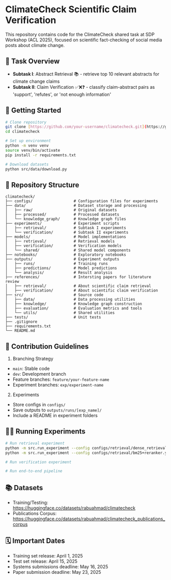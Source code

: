 # ClimateCheck Scientific Claim Verification 
This repository contains code for the ClimateCheck shared task at SDP Workshop (ACL 2025), focused on scientific fact-checking of social media posts about climate change.

##  🧪 Task Overview
- **Subtask I**: Abstract Retrieval 📚 - retrieve top 10 relevant abstracts for climate change claims
- **Subtask II**: Claim Verification ✅❌❓ - classify claim-abstract pairs as 'support', 'refutes', or 'not enough information'

## 🚀 Getting Started
```bash
# Clone repository
git clone [https://github.com/your-username/climatecheck.git](https://github.com/nicolauduran45/climatecheck2025)
cd climatecheck

# Set up environment
python -m venv venv
source venv/bin/activate 
pip install -r requirements.txt

# Download datasets
python src/data/download.py
```
## 📁 Repository Structure
```
climatecheck/
├── configs/                  # Configuration files for experiments
├── data/                     # Dataset storage and processing
│   ├── raw/                  # Original datasets
│   ├── processed/            # Processed datasets
│   └── knowledge_graph/      # Knowledge graph files
├── experiments/              # Experiment scripts
│   ├── retrieval/            # Subtask I experiments
│   └── verification/         # Subtask II experiments
├── models/                   # Model implementations
│   ├── retrieval/            # Retrieval models
│   ├── verification/         # Verification models
│   └── shared/               # Shared model components
├── notebooks/                # Exploratory notebooks
├── outputs/                  # Experiment outputs
│   ├── runs/                 # Training runs
│   ├── predictions/          # Model predictions
│   └── analysis/             # Result analysis
├── references/               # Intersting papers for literature review
│   ├── retrieval/            # About scientific claim retrieval 
│   ├── verification/         # About scientific claim verification
├── src/                      # Source code
│   ├── data/                 # Data processing utilities
│   ├── knowledge/            # Knowledge graph construction
│   ├── evaluation/           # Evaluation metrics and tools
│   └── utils/                # Shared utilities
├── tests/                    # Unit tests
├── .gitignore
├── requirements.txt
└── README.md
```
## 🤝 Contribution Guidelines
1. Branching Strategy
- `main`: Stable code
- `dev`: Development branch
- Feature branches: `feature/your-feature-name`
- Experiment branches: `exp/experiment-name`

2. Experiments
- Store configs in `configs/`
- Save outputs to `outputs/runs/[exp_name]/`
- Include a README in experiment folders

## 🏃‍♂️ Running Experiments
```bash
# Run retrieval experiment
python -m src.run_experiment --config configs/retrieval/dense_retrieval_document_specter.yaml
python -m src.run_experiment --config configs/retrieval/bm25+reranker.yaml

# Run verification experiment

# Run end-to-end pipeline
```

## 📚 Datasets
- Training/Testing: https://huggingface.co/datasets/rabuahmad/climatecheck
- Publications Corpus: https://huggingface.co/datasets/rabuahmad/climatecheck_publications_corpus

## 🗓️ Important Dates
- Training set release: April 1, 2025
- Test set release: April 15, 2025
- Systems submissions deadline: May 16, 2025
- Paper submission deadline: May 23, 2025
